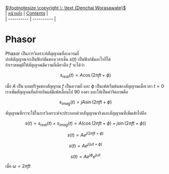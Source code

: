 [$`\footnotesize \copyright \: \text {Denchai Worasawate}`$](https://www.researchgate.net/profile/Denchai-Worasawate)  
| [หน้าหลัก](/README.md) | [Contents](../contents/contents.md) |  
| ---------- | ---------- |    

# Phasor
Phasor เป็นการวิเคราะห์สัญญาณที่ละความถี่  
ปกติสัญญาณจะเป็นฟังก์ชันของเวลาเช็น $` s(t) `$ เป็นฟังก์ชันอะไรก็ได้  
ถ้าเราสมมุติให้สัญญาณมีความถี่เดียวคือ $`f`$ จะได้ว่า  
```math
s_{real}(t) = A \cos(2 \pi f t + \phi)  
```
เมื่อ $`A`$ เป็น แอมปริจูดของสัญญาณ $`f`$ เป็นความถี่ และ $`\phi`$ เป็นเฟสเริ่มต้นของสัญญาณเมื่อเวลา $`t=0`$  
เราเพิ่มสัญญาณที่คล้ายกันแต่มีเฟสเลื่อนไป 90 องศา และให้เป็นค่าจิตภาพคือ  
```math
s_{imag}(t) = j A \sin(2 \pi f t + \phi) 
```  
สัญญาณที่เราจะใช้ในการวิเคราะห์จะประกอบด้วยสัญญาณจริงและสัญญาณที่เพิ่มเข้าไปคือ  
```math
s(t) = s_{real}(t)+ s_{imag}(t) = A \left( \cos(2 \pi f t + \phi) + j\sin(2 \pi f t + \phi) \right)   
```  
```math
s(t) = A e^{j(2 \pi f t + \phi)}
```  
```math
s(t) = A e^{j(\omega t + \phi)}
```  
```math
s(t) = A e^{j\phi} e^{j\omega t}
```  

เมื่อ $`\omega = 2 \pi f t `$  
